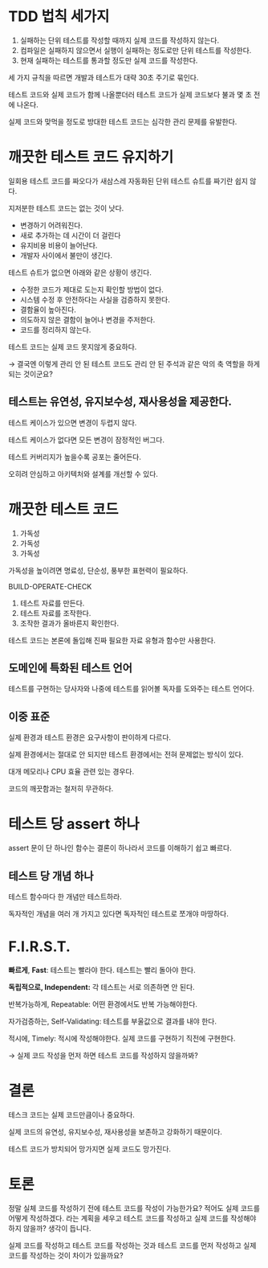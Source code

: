# TDD 법칙 세가지

1. 실패하는 단위 테스트를 작성할 때까지 실제 코드를 작성하지 않는다.
2. 컴파일은 실패하지 않으면서 실행이 실패하는 정도로만 단위 테스트를 작성한다. 
3. 현재 실패하는 테스트를 통과할 정도만 실제 코드를 작성한다.

세 가지 규칙을 따르면 개발과 테스트가 대략 30초 주기로 묶인다. 

테스트 코드와 실제 코드가 함께 나올뿐더러 테스트 코드가 실제 코드보다 불과 몇 초 전에 나온다.

실제 코드와 맞먹을 정도로 방대한 테스트 코드는 심각한 관리 문제를 유발한다. 

# 깨끗한 테스트 코드 유지하기

일회용 테스트 코드를 짜오다가 새삼스레 자동화된 단위 테스트 슈트를 짜기란 쉽지 않다.

지저분한 테스트 코드는 없는 것이 낫다.

- 변경하기 어려워진다.
- 새로 추가하는 데 시간이 더 걸린다
- 유지비용 비용이 늘어난다.
- 개발자 사이에서 불만이 생긴다.

테스트 슈트가 없으면 아래와 같은 상황이 생긴다. 

- 수정한 코드가 제대로 도는지 확인할 방법이 없다.
- 시스템 수정 후 안전하다는 사실을 검증하지 못한다.
- 결함율이 높아진다.
- 의도하지 않은 결함이 늘어나 변경을 주저한다.
- 코드를 정리하지 않는다.

테스트 코드는 실제 코드 못지않게 중요하다.  

→ 결국엔 이렇게 관리 안 된 테스트 코드도 관리 안 된 주석과 같은 악의 축 역할을 하게 되는 것이군요?

## 테스트는 유연성, 유지보수성, 재사용성을 제공한다.

테스트 케이스가 있으면 변경이 두렵지 않다. 

테스트 케이스가 없다면 모든 변경이 잠정적인 버그다.

테스트 커버리지가 높을수록 공포는 줄어든다. 

오히려 안심하고 아키텍처와 설계를 개선할 수 있다.

# 깨끗한 테스트 코드

1. 가독성
2. 가독성
3. 가독성

가독성을 높이려면 명료성, 단순성, 풍부한 표현력이 필요하다.

BUILD-OPERATE-CHECK

1. 테스트 자료를 만든다.
2. 테스트 자료를 조작한다.
3. 조작한 결과가 올바른지 확인한다.

테스트 코드는 본론에 돌입해 진짜 필요한 자료 유형과 함수만 사용한다. 

## 도메인에 특화된 테스트 언어

테스트를 구현하는 당사자와 나중에 테스트를 읽어볼 독자를 도와주는 테스트 언어다.

## 이중 표준

실제 환경과 테스트 환경은 요구사항이 판이하게 다르다.

실제 환경에서는 절대로 안 되지만 테스트 환경에서는 전혀 문제없는 방식이 있다. 

대개 메모리나 CPU 효율 관련 있는 경우다.

코드의 깨끗함과는 철저히 무관하다.

# 테스트 당 assert 하나

assert 문이 단 하나인 함수는 결론이 하나라서 코드를 이해하기 쉽고 빠르다. 

## 테스트 당 개념 하나

테스트 함수마다 한 개념만 테스트하라.

독자적인 개념을 여러 개 가지고 있다면 독자적인 테스트로 쪼개야 마땅하다.

# F.I.R.S.T.

**빠르게**, **Fast**: 테스트는 빨라야 한다. 테스트는 빨리 돌아야 한다. 

**독립적으로, Independent:** 각 테스트는 서로 의존하면 안 된다. 

반복가능하게, Repeatable: 어떤 환경에서도 반복 가능해야한다. 

자가검증하는, Self-Validating: 테스트를 부울값으로 결과를 내야 한다.

적시에, Timely: 적시에 작성해야한다. 실제 코드를 구현하기 직전에 구현한다.

→ 실제 코드 작성을 먼저 하면 테스트 코드를 작성하지 않을까봐?

# 결론

테스크 코드는 실제 코드만큼이나 중요하다. 

실제 코드의 유연성, 유지보수성, 재사용성을 보존하고 강화하기 때문이다.

테스트 코드가 방치되어 망가지면 실제 코드도 망가진다. 

# 토론

정말 실체 코드를 작성하기 전에 테스트 코드를 작성이 가능한가요? 적어도 실제 코드를 어떻게 작성하겠다. 라는 계획을 세우고 테스트 코드를 작성하고 실제 코드를 작성해야 하지 않을까? 생각이 듭니다.

실제 코드를 작성하고 테스트 코드를 작성하는 것과 테스트 코드를 먼저 작성하고 실제 코드를 작성하는 것이 차이가 있을까요?